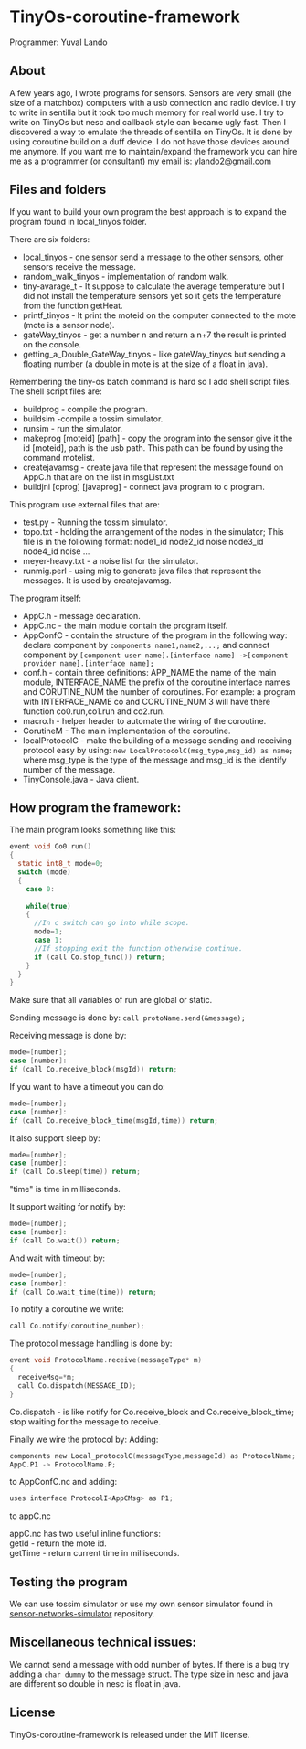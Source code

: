 TinyOs-coroutine-framework
=========================

Programmer: Yuval Lando

About
---------------------
A few years ago, I wrote programs for sensors.
Sensors are very small (the size of a matchbox) 
computers with a usb connection and radio device.
I try to write in sentilla but it took too much memory for real world use. 
I try to write on TinyOs but nesc and callback style can became ugly fast.
Then I discovered a way to emulate the threads of sentilla on TinyOs.
It is done by using coroutine build on a duff device.
I do not have those devices around me anymore.
If you want me to maintain/expand the framework you can hire me as
a programmer (or consultant) my email is:
ylando2@gmail.com

Files and folders
---------------------------
If you want to build your own program the best approach is to expand the program 
found in local_tinyos folder.

There are six folders:   
* local_tinyos - one sensor send a message to the other sensors, other sensors receive the message.
* random_walk_tinyos - implementation of random walk.
* tiny-avarage_t - It suppose to calculate the average temperature but I did not install the temperature sensors yet
so it gets the temperature from the function getHeat.
* printf_tinyos - It print the moteid on the computer connected to the mote (mote is a sensor node).
* gateWay_tinyos - get a number n and return a n+7 the result is printed on the console.
* getting_a_Double_GateWay_tinyos - like gateWay_tinyos but sending a floating number
(a double in mote is at the size of a float in java).

Remembering the tiny-os batch command is hard so I add shell script files.
The shell script files are:
* buildprog - compile the program.
* buildsim -compile a tossim simulator.
* runsim - run the simulator.
* makeprog [moteid] [path] - copy the program into the sensor give it the id [moteid], path is the usb path. This path can be found by
using the command motelist.
* createjavamsg - create java file that represent the message found on AppC.h that are on the list in msgList.txt
* buildjni [cprog] [javaprog] - connect java program to c program.

This program use external files that are:
* test.py - Running the tossim simulator.
* topo.txt - holding the arrangement of the nodes in the simulator; This file is in the following format:
node1_id node2_id noise node3_id node4_id noise ...
* meyer-heavy.txt - a noise list for the simulator.
* runmig.perl - using mig to generate java files that represent the messages. It is used by createjavamsg.

The program itself:
* AppC.h - message declaration.
* AppC.nc - the main module contain the program itself.
* AppConfC - contain the structure of the program in the following way:   
declare component by `components name1,name2,...;` and connect component by
`[component user name].[interface name] ->[component provider name].[interface name];`
* conf.h - contain three definitions: APP_NAME the name of the main module,
INTERFACE_NAME the prefix of the coroutine interface names and
CORUTINE_NUM the number of coroutines.
For example: a program with INTERFACE_NAME co and CORUTINE_NUM 3
will have there function co0.run,co1.run and co2.run.
* macro.h - helper header to automate the wiring of the coroutine.
* CorutineM - The main implementation of the coroutine.
* localProtocolC - make the building of a message sending and receiving protocol easy by using: `new LocalProtocolC(msg_type,msg_id) as name;`
where msg_type is the type of the message and msg_id is the identify number of the message.
* TinyConsole.java - Java client.

How program the framework:
-----------------------------

The main program looks something like this:
```c
event void Co0.run()
{
  static int8_t mode=0;
  switch (mode)
  {	
    case 0:
    
    while(true) 
    {
      //In c switch can go into while scope.
      mode=1;
      case 1:
      //If stopping exit the function otherwise continue.
      if (call Co.stop_func()) return;
    }
  }
}
```
Make sure that all variables of run are global or static.

Sending message is done by: 
`call protoName.send(&message);`

Receiving message is done by:
```c
mode=[number];
case [number]:
if (call Co.receive_block(msgId)) return;
```

If you want to have a timeout you can do:
```c
mode=[number];
case [number]:
if (call Co.receive_block_time(msgId,time)) return;
```

It also support sleep by:
```c
mode=[number];
case [number]:
if (call Co.sleep(time)) return;
```
"time" is time in milliseconds.

It support waiting for notify by:
```c
mode=[number];
case [number]:
if (call Co.wait()) return;
```
And wait with timeout by:
```c
mode=[number];
case [number]:
if (call Co.wait_time(time)) return;
```
To notify a coroutine we write:
```c
call Co.notify(coroutine_number);
```
The protocol message handling is done by:
```c
event void ProtocolName.receive(messageType* m)
{
  receiveMsg=*m;
  call Co.dispatch(MESSAGE_ID);
}
```
Co.dispatch - is like notify for Co.receive_block and Co.receive_block_time;
stop waiting for the message to receive.

Finally we wire the protocol by:
Adding:
```c
components new Local_protocolC(messageType,messageId) as ProtocolName;
AppC.P1 -> ProtocolName.P;
```
to AppConfC.nc and adding:
```c
uses interface ProtocolI<AppCMsg> as P1;
```
to appC.nc

appC.nc has two useful inline functions:    
getId - return the mote id.    
getTime - return current time in milliseconds.    

Testing the program
-----------------------
We can use tossim simulator or use my own sensor simulator found in
[sensor-networks-simulator](https://github.com/ylando2/Sensor-networks-simulator) repository.

Miscellaneous technical issues:
---------------------------------
We cannot send a message with odd number of bytes.
If there is a bug try adding a `char dummy` to the message struct.
The type size in nesc and java are different so
double in nesc is float in java.
 
License
-------
TinyOs-coroutine-framework is released under the MIT license.
